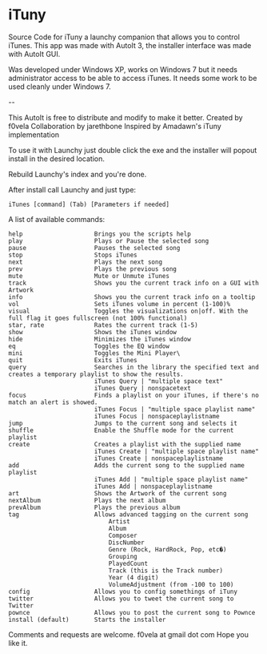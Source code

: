 iTuny
=====

Source Code for iTuny a launchy companion that allows you to control iTunes.
This app was made with AutoIt 3, the installer interface was made with AutoIt GUI.

Was developed under Windows XP, works on Windows 7 but it needs administrator access to be able to access iTunes.
It needs some work to be used cleanly under Windows 7.

--

This AutoIt is free to distribute and modify to make it better.
Created   		by f0vela
Collaboration 		by jarethbone
Inspired 		by Amadawn's iTuny implementation

To use it with Launchy just double click the exe and the installer will popout
install in the desired location.

Rebuild Launchy's index and you're done.

After install call Launchy and just type: 

	iTunes [command] (Tab) [Parameters if needed]


A list of available commands:

	help			 		Brings you the scripts help
	play					Plays or Pause the selected song
	pause					Pauses the selected song
	stop					Stops iTunes
	next					Plays the next song
	prev					Plays the previous song
	mute					Mute or Unmute iTunes
	track					Shows you the current track info on a GUI with Artwork
	info					Shows you the current track info on a tooltip
	vol						Sets iTunes volume in percent (1-100)%
	visual					Toggles the visualizations on|off. With the full flag it goes fullscreen (not 100% functional)
	star, rate				Rates the current track (1-5)
	show					Shows the iTunes window
	hide					Minimizes the iTunes window
	eq						Toggles the EQ window
	mini					Toggles the Mini Player\
	quit					Exits iTunes
	query					Searches in the library the specified text and creates a temporary playlist to show the results.
							iTunes Query | "multiple space text"
							iTunes Query | nonspacetext
	focus					Finds a playlist on your iTunes, if there's no match an alert is showed.
							iTunes Focus | "multiple space playlist name"
							iTunes Focus | nonspaceplaylistname
	jump					Jumps to the current song and selects it
	shuffle					Enable the Shuffle mode for the current playlist
	create					Creates a playlist with the supplied name
							iTunes Create | "multiple space playlist name"
							iTunes Create | nonspaceplaylistname
	add						Adds the current song to the supplied name playlist
							iTunes Add | "multiple space playlist name"
							iTunes Add | nonspaceplaylistname
	art						Shows the Artwork of the current song
	nextAlbum				Plays the next album
	prevAlbum				Plays the previous album
	tag						Allows advanced tagging on the current song
								Artist
								Album
								Composer
								DiscNumber
								Genre (Rock, HardRock, Pop, etc�)
								Grouping
								PlayedCount
								Track (this is the Track number)
								Year (4 digit)
								VolumeAdjustment (from -100 to 100)
	config					Allows you to config somethings of iTuny
	twitter					Allows you to tweet the current song to Twitter
	pownce					Allows you to post the current song to Pownce
	install (default)		Starts the installer

Comments and requests are welcome.
f0vela at gmail dot com
Hope you like it.
